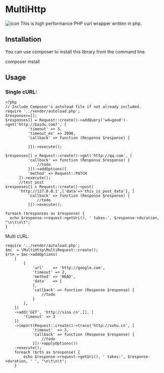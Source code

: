 # MultiHttp
    
![icon](https://api.travis-ci.org/sinacms/MultiHttp.svg?branch=master)
    This is high performance PHP curl wrapper written in php.
    
    
    
## Installation
   
   You can use composer to install this library from the command line.
   
   composer install
   
## Usage

### Single cURL:


```
<?php
// Include Composer's autoload file if not already included.
require '../vendor/autoload.php'; 
$responses=[];
$responses[] = Request::create()->addQuery('wd=good')->get('http://baidu.com?', [
          'timeout' => 3,
          'timeout_ms' => 2000,
          'callback' => function (Response $response) {

          }])->execute();

$responses[] = Request::create()->get('http://qq.com', [
          'callback' => function (Response $response) {
              //todo
          }])->addOptions([
          'method' => Request::PATCH
      ])->execute();
      //test post
$responses[] = Request::create()->post(
      'http://127.0.0.1',['data'=>'this_is_post_data'], [
          'callback' => function (Response $response) {
              //todo
          }])->execute();

foreach ($responses as $response) {
  echo $response->request->getUri(), ' takes:', $response->duration,  "\n\t\n\t";
}      
``` 

 Multi cURL:
 
```
require '../vendor/autoload.php'; 
$mc  = \MultiHttp\MultiRequest::create();
$rtn = $mc->addOptions(
    [
        [
            'url'    => 'http://google.com',
            'timeout' => 2,
            'method' => 'HEAD',
            'data'   => [
            ],
            'callback' => function (Response $response) {
                //todo
            }
        ],
    ])
    ->add('GET', 'http://sina.cn',[], [
        'timeout' => 3
    ])
    ->import(Request::create()->trace('http://sohu.cn', [
            'timeout'  => 3,
            'callback' => function (Response $response) {
                //todo
            }])->applyOptions())
	->execute();
    foreach ($rtn as $response) {
        echo $response->request->getUri(), ' takes:', $response->duration, ' ', "\n\t\n\t";
    }

``` 
 